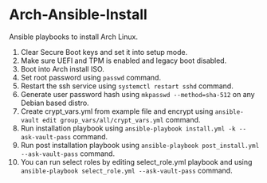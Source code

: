 # Arch-Ansible-Install
Ansible playbooks to install Arch Linux.

1. Clear Secure Boot keys and set it into setup mode.
2. Make sure UEFI and TPM is enabled and legacy boot disabled.
3. Boot into Arch install ISO.
4. Set root password using `passwd` command.
5. Restart the ssh service using `systemctl restart sshd` command.
6. Generate user password hash using `mkpasswd --method=sha-512` on any Debian based distro.
7. Create crypt_vars.yml from example file and encrypt using `ansible-vault edit group_vars/all/crypt_vars.yml` command.
8. Run installation playbook using `ansible-playbook install.yml -k --ask-vault-pass` command.
9. Run post installation playbook using `ansible-playbook post_install.yml --ask-vault-pass` command.
10. You can run select roles by editing select_role.yml playbook and using `ansible-playbook select_role.yml --ask-vault-pass` command.
